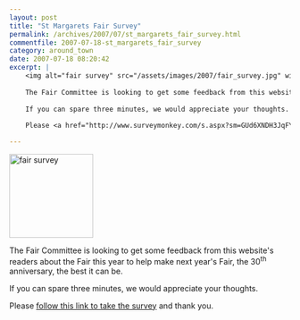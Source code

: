 ```yaml
---
layout: post
title: "St Margarets Fair Survey"
permalink: /archives/2007/07/st_margarets_fair_survey.html
commentfile: 2007-07-18-st_margarets_fair_survey
category: around_town
date: 2007-07-18 08:20:42
excerpt: |
    <img alt="fair survey" src="/assets/images/2007/fair_survey.jpg" width="150" height="150" class="right" />
    
    The Fair Committee is looking to get some feedback from this website's readers about the Fair this year to help make next year's Fair, the 30<sup>th</sup> anniversary, the best it can be.
    
    If you can spare three minutes, we would appreciate your thoughts.
    
    Please <a href="http://www.surveymonkey.com/s.aspx?sm=GUd6XNDH3JqFY_2fUamvHVPg_3d_3d">follow this link to take the survey</a> and thank you.

---
```


<img alt="fair survey" src="/assets/images/2007/fair_survey.jpg" width="150" height="150" class="right" />

The Fair Committee is looking to get some feedback from this website's readers about the Fair this year to help make next year's Fair, the 30<sup>th</sup> anniversary, the best it can be.

If you can spare three minutes, we would appreciate your thoughts.

Please [follow this link to take the survey](http://www.surveymonkey.com/s.aspx?sm=GUd6XNDH3JqFY_2fUamvHVPg_3d_3d) and thank you.
